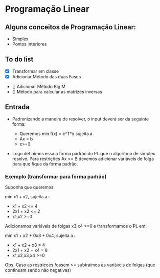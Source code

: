 # Programação Linear

## Alguns conceitos de Programação Linear:

- Simplex
- Pontos Interiores


## To do list

* [x] Transformar em classe
* [x] Adicionar Método das duas Fases
* [] Adicionar Método Big M
* [] Método para calcular as matrizes inversas


## Entrada

* Padronizando a maneira de resolver, o input deverá ser da seguinte forma:
    * Queremos min f(x) = c^T*x sujeita a
    * Ax = b
    * x>=0

* Logo definimos essa a forma padrão do PL que o algoritmo de simplex resolve. Para restrições Ax >= B devemos adicionar variáveis de folga para que fique da forma padrão.

### Exemplo (transformar para forma padrão)

Suponha que queremos:

min x1 + x2, sujeita a :

* x1 + x2 <= 4
* 2x1 + x2 <= 2
* x1,x2 >=0

Adicionamos variáveis de folgas x3,x4 >=0 e transformamos o PL em:

min x1 + x2 + 0x3 + 0x4, sujeita a :

* x1 + x2 + x3 = 4
* 2x1 + x2 + x4 = 8
* x1,x2,x3,x4 >=0


Obs: Caso as restricoes fossem >= subtraímos as variáveis de folgas (que continuam sendo não negativas)

